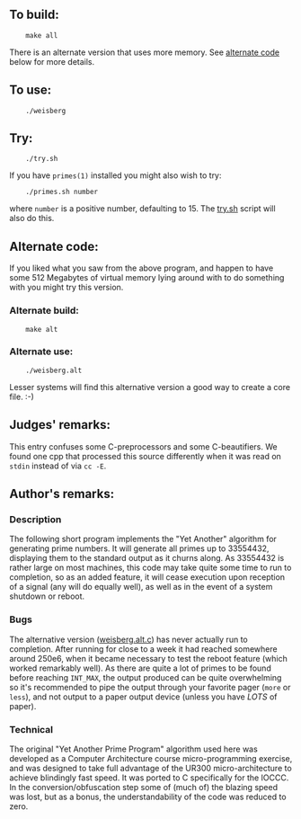 ## To build:

``` <!---sh-->
    make all
```

There is an alternate version that uses more memory. See [alternate
code](#alternate-code) below for more details.


## To use:

``` <!---sh-->
    ./weisberg
```


## Try:

``` <!---sh-->
    ./try.sh
```

If you have `primes(1)` installed you might also wish to try:

``` <!---sh-->
    ./primes.sh number
```

where `number` is a positive number, defaulting to 15. The [try.sh](%%REPO_URL%%/1994/weisberg/try.sh)
script will also do this.


## Alternate code:

If you liked what you saw from the above program, and happen to
have some 512 Megabytes of virtual memory lying around with to do
something with you might try this version.


### Alternate build:

``` <!---sh-->
    make alt
```


### Alternate use:

``` <!---sh-->
    ./weisberg.alt
```

Lesser systems will find this alternative version a good way to create
a core file.  :-)


## Judges' remarks:

This entry confuses some C-preprocessors and some C-beautifiers.
We found one cpp that processed this source differently when
it was read on `stdin` instead of via `cc -E`.


## Author's remarks:

### Description

The following short program implements the "Yet Another" algorithm for
generating prime numbers.  It will generate all primes up to 33554432,
displaying them to the standard output as it churns along.  As 33554432
is rather large on most machines, this code may take quite some time to
run to completion, so as an added feature, it will cease execution upon
reception of a signal (any will do equally well), as well as in the
event of a system shutdown or reboot.


### Bugs

The alternative version ([weisberg.alt.c](weisberg.alt.c)) has never actually run
to completion. After running for close to a week it had reached somewhere around
250e6, when it became necessary to test the reboot feature (which worked
remarkably well). As there are quite a lot of primes to be found before reaching
`INT_MAX`, the output produced can be quite overwhelming so it's recommended to pipe
the output through your favorite pager (`more` or `less`), and not output to a
paper output device (unless you have *LOTS* of paper).


### Technical

The original "Yet Another Prime Program" algorithm used here was developed as a
Computer Architecture course micro-programming exercise, and was designed to
take full advantage of the UR300 micro-architecture to achieve blindingly fast
speed. It was ported to C specifically for the IOCCC. In the
conversion/obfuscation step some of (much of) the blazing speed was lost, but as
a bonus, the understandability of the code was reduced to zero.


<!--

    Copyright © 1984-2024 by Landon Curt Noll. All Rights Reserved.

    You are free to share and adapt this file under the terms of this license:

	Creative Commons Attribution-ShareAlike 4.0 International (CC BY-SA 4.0)

    For more information, see:

	https://creativecommons.org/licenses/by-sa/4.0/

-->
